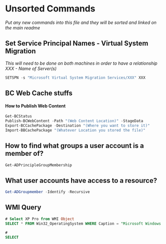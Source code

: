 # Unsorted Commands

*Put any new commands into this file and they will be sorted and linked on the main readme*

## Set Service Principal Names - Virtual System Migration

*This will need to be done on both machines in order to have a relationship*
*XXX - Name of Server(s)*

```Powershell
SETSPN -s "Microsoft Virtual System Migration Services/XXX" XXX
```

## BC Web Cache stuffs

#### How to Publish Web Content

```Powershell
Get-BCStatus
Publish-BCWebContent -Path "(Web Content Location)" -StageData
Export-BCCachePackage -Destination "(Where you want to store it)"
Import-BBCachePackage "(Whatever Location you stored the file)"
```

## How to find what groups a user account is a member of?

```PowerShell
Get-ADPrincipleGroupMembership
```

## What user accounts have access to a resource?

```PowerShell
Get-ADGroupmember -Identify -Recursive
```

## WMI Query

```SQL
# Select XP Pro from WMI Object
SELECT * FROM Win32_OperatingSystem WHERE Caption = "Microsoft Windows XP Professional"

#
SELECT
```
